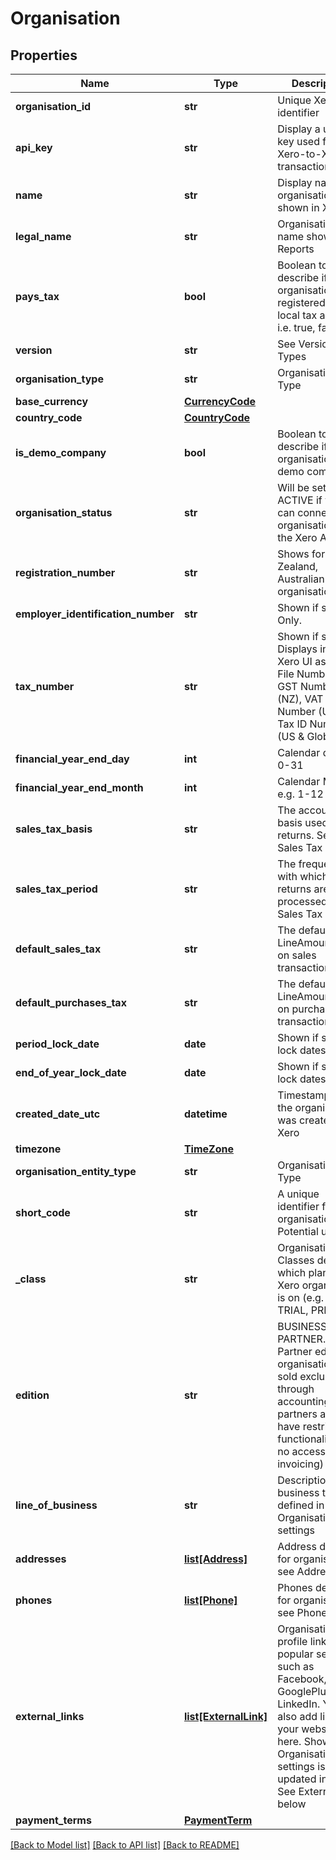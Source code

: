 # Organisation

## Properties
Name | Type | Description | Notes
------------ | ------------- | ------------- | -------------
**organisation_id** | **str** | Unique Xero identifier | [optional] 
**api_key** | **str** | Display a unique key used for Xero-to-Xero transactions | [optional] 
**name** | **str** | Display name of organisation shown in Xero | [optional] 
**legal_name** | **str** | Organisation name shown on Reports | [optional] 
**pays_tax** | **bool** | Boolean to describe if organisation is registered with a local tax authority i.e. true, false | [optional] 
**version** | **str** | See Version Types | [optional] 
**organisation_type** | **str** | Organisation Type | [optional] 
**base_currency** | [**CurrencyCode**](CurrencyCode.md) |  | [optional] 
**country_code** | [**CountryCode**](CountryCode.md) |  | [optional] 
**is_demo_company** | **bool** | Boolean to describe if organisation is a demo company. | [optional] 
**organisation_status** | **str** | Will be set to ACTIVE if you can connect to organisation via the Xero API | [optional] 
**registration_number** | **str** | Shows for New Zealand, Australian and UK organisations | [optional] 
**employer_identification_number** | **str** | Shown if set. US Only. | [optional] 
**tax_number** | **str** | Shown if set. Displays in the Xero UI as Tax File Number (AU), GST Number (NZ), VAT Number (UK) and Tax ID Number (US &amp; Global). | [optional] 
**financial_year_end_day** | **int** | Calendar day e.g. 0-31 | [optional] 
**financial_year_end_month** | **int** | Calendar Month e.g. 1-12 | [optional] 
**sales_tax_basis** | **str** | The accounting basis used for tax returns. See Sales Tax Basis | [optional] 
**sales_tax_period** | **str** | The frequency with which tax returns are processed. See Sales Tax Period | [optional] 
**default_sales_tax** | **str** | The default for LineAmountTypes on sales transactions | [optional] 
**default_purchases_tax** | **str** | The default for LineAmountTypes on purchase transactions | [optional] 
**period_lock_date** | **date** | Shown if set. See lock dates | [optional] 
**end_of_year_lock_date** | **date** | Shown if set. See lock dates | [optional] 
**created_date_utc** | **datetime** | Timestamp when the organisation was created in Xero | [optional] 
**timezone** | [**TimeZone**](TimeZone.md) |  | [optional] 
**organisation_entity_type** | **str** | Organisation Type | [optional] 
**short_code** | **str** | A unique identifier for the organisation. Potential uses. | [optional] 
**_class** | **str** | Organisation Classes describe which plan the Xero organisation is on (e.g. DEMO, TRIAL, PREMIUM) | [optional] 
**edition** | **str** | BUSINESS or PARTNER. Partner edition organisations are sold exclusively through accounting partners and have restricted functionality (e.g. no access to invoicing) | [optional] 
**line_of_business** | **str** | Description of business type as defined in Organisation settings | [optional] 
**addresses** | [**list[Address]**](Address.md) | Address details for organisation – see Addresses | [optional] 
**phones** | [**list[Phone]**](Phone.md) | Phones details for organisation – see Phones | [optional] 
**external_links** | [**list[ExternalLink]**](ExternalLink.md) | Organisation profile links for popular services such as Facebook,Twitter, GooglePlus and LinkedIn. You can also add link to your website here. Shown if Organisation settings  is updated in Xero. See ExternalLinks below | [optional] 
**payment_terms** | [**PaymentTerm**](PaymentTerm.md) |  | [optional] 

[[Back to Model list]](../README.md#documentation-for-models) [[Back to API list]](../README.md#documentation-for-api-endpoints) [[Back to README]](../README.md)


